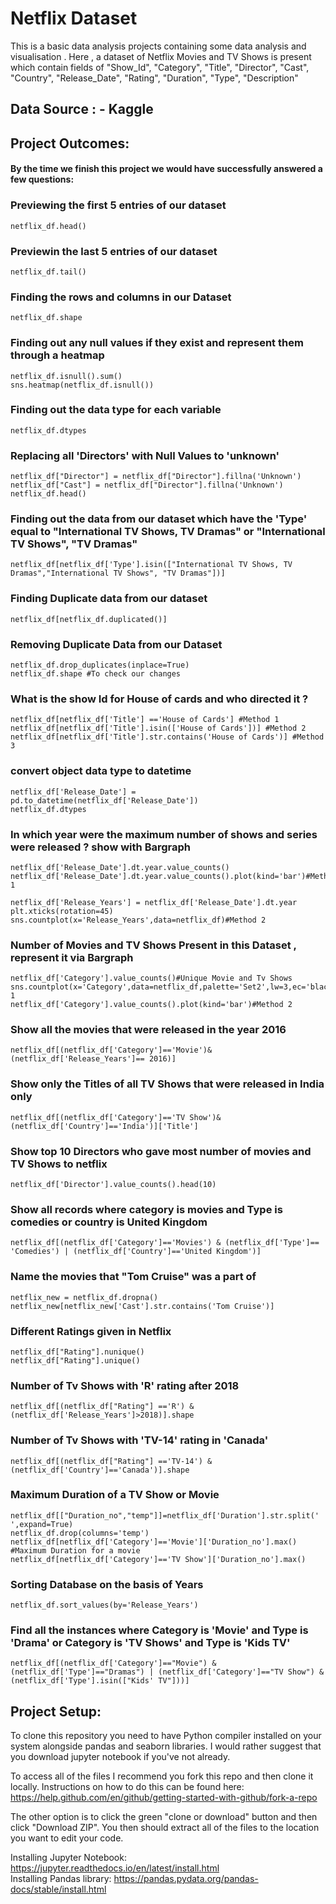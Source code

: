 # Netflix Dataset 

This is a basic data analysis projects containing some data analysis and visualisation . Here , a dataset of Netflix Movies and TV Shows is present which contain fields of "Show_Id", "Category", "Title", "Director", "Cast", "Country", "Release_Date", "Rating", "Duration",        "Type", "Description"   

## Data Source : - Kaggle


## Project Outcomes:
#### By the time we finish this project we would have successfully answered a few questions:

### Previewing the first 5 entries of our dataset
```
netflix_df.head()
```
### Previewin the last 5 entries of our dataset
```
netflix_df.tail()
```
### Finding the rows and columns in our Dataset
```
netflix_df.shape
```
### Finding out any null values if they exist and represent them through a heatmap
```
netflix_df.isnull().sum()
sns.heatmap(netflix_df.isnull())
```
### Finding out the data type for each variable
```
netflix_df.dtypes
```
### Replacing all 'Directors' with Null Values to 'unknown'
```
netflix_df["Director"] = netflix_df["Director"].fillna('Unknown')
netflix_df["Cast"] = netflix_df["Director"].fillna('Unknown')
netflix_df.head()
```
### Finding out the data from our dataset which have the 'Type' equal to "International TV Shows, TV Dramas" or "International TV Shows", "TV Dramas"
```
netflix_df[netflix_df['Type'].isin(["International TV Shows, TV Dramas","International TV Shows", "TV Dramas"])]
```
### Finding Duplicate data from our dataset
```
netflix_df[netflix_df.duplicated()]
```
### Removing Duplicate Data from our Dataset
```
netflix_df.drop_duplicates(inplace=True)
netflix_df.shape #To check our changes
```
### What is the show Id for House of cards and who directed it ?
```
netflix_df[netflix_df['Title'] =='House of Cards'] #Method 1
netflix_df[netflix_df['Title'].isin(['House of Cards'])] #Method 2
netflix_df[netflix_df['Title'].str.contains('House of Cards')] #Method 3
```
### convert object data type to datetime
```
netflix_df['Release_Date'] = pd.to_datetime(netflix_df['Release_Date'])
netflix_df.dtypes
```
### In which year were the maximum number of shows and series were released ? show with Bargraph
```
netflix_df['Release_Date'].dt.year.value_counts()
netflix_df['Release_Date'].dt.year.value_counts().plot(kind='bar')#Method 1

netflix_df['Release_Years'] = netflix_df['Release_Date'].dt.year
plt.xticks(rotation=45)
sns.countplot(x='Release_Years',data=netflix_df)#Method 2
```
### Number of Movies and TV Shows Present in this Dataset , represent it via Bargraph
```
netflix_df['Category'].value_counts()#Unique Movie and Tv Shows
sns.countplot(x='Category',data=netflix_df,palette='Set2',lw=3,ec='black',hatch='/')#Method 1
netflix_df['Category'].value_counts().plot(kind='bar')#Method 2
```
### Show all the movies that were released in the year 2016
```
netflix_df[(netflix_df['Category']=='Movie')&(netflix_df['Release_Years']== 2016)]
```
### Show only the Titles of all TV Shows that were released in India only
```
netflix_df[(netflix_df['Category']=='TV Show')&(netflix_df['Country']=='India')]['Title']
```
### Show top 10 Directors who gave most number of movies and TV Shows to netflix
```
netflix_df['Director'].value_counts().head(10)
```
### Show all records where category is movies and Type is comedies or country is United Kingdom
```
netflix_df[(netflix_df['Category']=='Movies') & (netflix_df['Type']== 'Comedies') | (netflix_df['Country']=='United Kingdom')]
```
### Name the movies that "Tom Cruise" was a part of
```
netflix_new = netflix_df.dropna()
netflix_new[netflix_new['Cast'].str.contains('Tom Cruise')]
```
### Different Ratings given in Netflix
```
netflix_df["Rating"].nunique()
netflix_df["Rating"].unique()
```
### Number of Tv Shows with 'R' rating after 2018
```
netflix_df[(netflix_df["Rating"] =='R') & (netflix_df['Release_Years']>2018)].shape
```
### Number of Tv Shows with 'TV-14' rating in 'Canada'
```
netflix_df[(netflix_df["Rating"] =='TV-14') & (netflix_df['Country']=='Canada')].shape
```
### Maximum Duration of a TV Show or Movie
```
netflix_df[["Duration_no","temp"]]=netflix_df['Duration'].str.split(' ',expand=True)
netflix_df.drop(columns='temp')
netflix_df[netflix_df['Category']=='Movie']['Duration_no'].max() #Maximum Duration for a movie
netflix_df[netflix_df['Category']=='TV Show']['Duration_no'].max()
```
### Sorting Database on the basis of Years
```
netflix_df.sort_values(by='Release_Years')
```
### Find all the instances where Category is 'Movie' and Type is 'Drama' or Category is 'TV Shows' and Type is 'Kids TV'
```
netflix_df[(netflix_df['Category']=="Movie") & (netflix_df['Type']=="Dramas") | (netflix_df['Category']=="TV Show") & (netflix_df['Type'].isin(["Kids' TV"]))]

```

## Project Setup:
To clone this repository you need to have Python compiler installed on your system alongside pandas and seaborn libraries. I would rather suggest that you download jupyter notebook if you've not already.

To access all of the files I recommend you fork this repo and then clone it locally. Instructions on how to do this can be found here: https://help.github.com/en/github/getting-started-with-github/fork-a-repo

The other option is to click the green "clone or download" button and then click "Download ZIP". You then should extract all of the files to the location you want to edit your code.

Installing Jupyter Notebook: https://jupyter.readthedocs.io/en/latest/install.html<br>
Installing Pandas library: https://pandas.pydata.org/pandas-docs/stable/install.html

